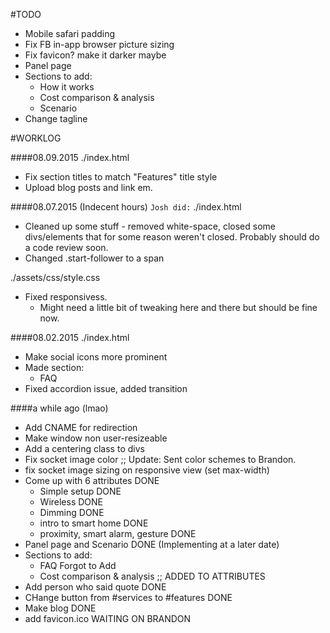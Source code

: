 #TODO
+ Mobile safari padding
+ Fix FB in-app browser picture sizing
+ Fix favicon? make it darker maybe
+ Panel page
+ Sections to add:
	- How it works
	- Cost comparison & analysis
	- Scenario
+ Change tagline

#WORKLOG

####08.09.2015
./index.html
+ Fix section titles to match "Features" title style
+ Upload blog posts and link em.

####08.07.2015 (Indecent hours)
`Josh did:`
./index.html
+ Cleaned up some stuff - removed white-space, closed some divs/elements that for some reason weren't closed. Probably should do a code review soon.
+ Changed .start-follower to a span

./assets/css/style.css
+ Fixed responsivess.
	- Might need a little bit of tweaking here and there but should be fine now.

####08.02.2015
./index.html
+ Make social icons more prominent
+ Made section:
	- FAQ
+ Fixed accordion issue, added transition


####a while ago (lmao)
+ Add CNAME for redirection
+ Make window non user-resizeable
+ Add a centering class to divs
+ Fix socket image color ;; Update: Sent color schemes to Brandon.
+ fix socket image sizing on responsive view (set max-width)
+ Come up with 6 attributes DONE
	- Simple setup DONE
	- Wireless DONE
	- Dimming DONE
	- intro to smart home DONE
	- proximity, smart alarm, gesture DONE
+ Panel page and Scenario DONE (Implementing at a later date)
+ Sections to add:
	- FAQ Forgot to Add
	- Cost comparison & analysis ;; ADDED TO ATTRIBUTES
+ Add person who said quote DONE
+ CHange button from #services to #features DONE
+ Make blog DONE
+ add favicon.ico WAITING ON BRANDON
